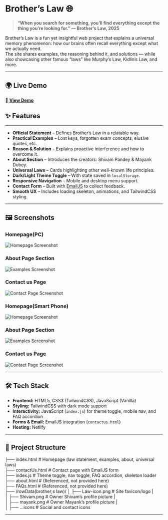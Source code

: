# Brother’s Law 🌐

> **“When you search for something, you’ll find everything except the thing you’re looking for.” — Brother’s Law, 2025**

Brother’s Law is a fun yet insightful web project that explains a universal memory phenomenon: how our brains often recall everything except what we actually need.  
The site shares examples, the reasoning behind it, and solutions — while also showcasing other famous “laws” like Murphy’s Law, Kidlin’s Law, and more.

---
## 🌍 Live Demo

🔗 **[View Demo]([https://brotherslaw.netlify.app/](https://subtle-frangipane-db4ee0.netlify.app/))**  

## ✨ Features

---

- **Official Statement** – Defines Brother’s Law in a relatable way.
- **Practical Examples** – Lost keys, forgotten exam concepts, elusive quotes, etc.
- **Reason & Solution** – Explains proactive interference and how to overcome it.
- **About Section** – Introduces the creators: Shivam Pandey & Mayank Dubey.
- **Universal Laws** – Cards highlighting other well-known life principles.
- **Dark/Light Theme Toggle** – With state saved in `localStorage`.
- **Responsive Navigation** – Mobile and desktop menu support.
- **Contact Form** – Built with [EmailJS](https://www.emailjs.com/) to collect feedback.
- **Smooth UX** – Includes loading skeleton, animations, and TailwindCSS styling.

---

## 🖼️ Screenshots


### Homepage(PC)
![Homepage Screenshot](./screenshots/home.png)

### About Page  Section  
![Examples Screenshot](./screenshots/examples.png)

### Contact us Page  
![Contact Page Screenshot](./screenshots/contact.png)

### Homepage(Smart Phone)
![Homepage Screenshot](./screenshots/home.png)

### About Page  Section  
![Examples Screenshot](./screenshots/examples.png)

### Contact us Page  
![Contact Page Screenshot](./screenshots/contact.png)

---

## 🛠️ Tech Stack

- **Frontend:** HTML5, CSS3 (TailwindCSS), JavaScript (Vanilla)
- **Styling:** TailwindCSS with dark mode support
- **Interactivity:** JavaScript (`index.js`) for theme toggle, mobile nav, and FAQ accordion
- **Forms & Email:** EmailJS integration (`contactUs.html`)
- **Hosting:** Netlify

---

## 📂 Project Structure

├── index.html # Homepage (law statement, examples, about, universal laws)
<br/>
├── contactUs.html # Contact page with EmailJS form
<br/>
├── index.js # Theme toggle, nav toggle, FAQ accordion, skeleton loader
<br/>
├── about.html # (Referenced, not provided here)
<br/>
├── FAQs.html # (Referenced, not provided here)
<br/>
├── /rowData(brother;s law)/
│ ├── Law-icon.png # Site favicon/logo
| <br/>
│ ├── Shivam.png # Owner Shivam’s profile picture
|  <br/>
│ ├── mayank.png # Owner Mayank’s profile picture
| <br/>
│ ├── ...icons # Social and contact icons


---
